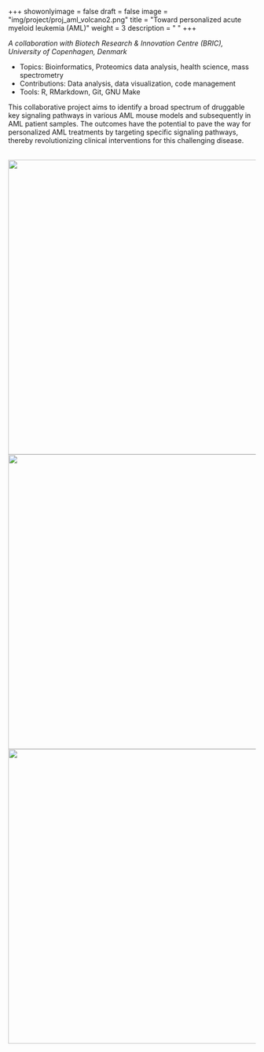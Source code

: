 +++
showonlyimage = false
draft = false
image = "img/project/proj_aml_volcano2.png"
title = "Toward personalized acute myeloid leukemia (AML)"
weight = 3
description = " "
+++

*A collaboration with Biotech Research & Innovation Centre (BRIC), University of Copenhagen, Denmark*

- Topics: Bioinformatics, Proteomics data analysis, health science, mass spectrometry
- Contributions: Data analysis, data visualization, code management
- Tools: R, RMarkdown, Git, GNU Make


This collaborative project aims to identify a broad spectrum of druggable key signaling pathways in various AML mouse models and subsequently in AML patient samples. 
The outcomes have the potential to pave the way for personalized AML treatments by targeting specific signaling pathways, thereby revolutionizing clinical interventions for this challenging disease.

<br>

<div class="row">
  <div class="col-md-4" markdown="1">
  <img height="600px" class="center-block" src="/img/project/proj_aml_heatmap.png">
  </div>
  
  <div class="col-md-4" markdown="1">
  <img height="600px" class="center-block" src="/img/project/proj_aml_volcano.png">
  </div>

  <div class="col-md-4" markdown="1">
  <img height="600px" class="center-block" src="/img/project/proj_aml_venn.png">
  </div>
</div>


